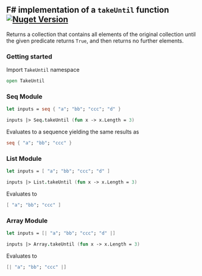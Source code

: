 ## F# implementation of a ```takeUntil``` function [![Nuget Version](https://img.shields.io/nuget/v/TakeUntil)](https://www.nuget.org/packages/TakeUntil)

Returns a collection that contains all elements of the original collection
until the given predicate returns ```True```, and then returns no further elements.

### Getting started

Import ```TakeUntil``` namespace

```fsharp
open TakeUntil
```

### Seq Module

```fsharp
let inputs = seq { "a"; "bb"; "ccc"; "d" }

inputs |> Seq.takeUntil (fun x -> x.Length = 3)
```

Evaluates to a sequence yielding the same results as

```fsharp
seq { "a"; "bb"; "ccc" }
```

### List Module

```fsharp
let inputs = [ "a"; "bb"; "ccc"; "d" ]

inputs |> List.takeUntil (fun x -> x.Length = 3)
```

Evaluates to

```fsharp
[ "a"; "bb"; "ccc" ]
```

### Array Module

```fsharp
let inputs = [| "a"; "bb"; "ccc"; "d" |]

inputs |> Array.takeUntil (fun x -> x.Length = 3)
```

Evaluates to

```fsharp
[| "a"; "bb"; "ccc" |]
```